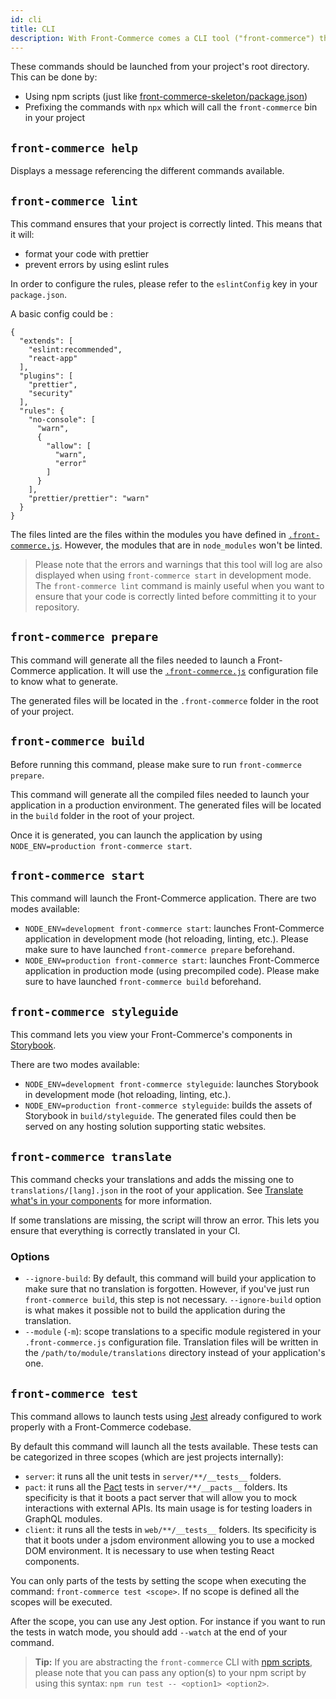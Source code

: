 ```yaml
---
id: cli
title: CLI
description: With Front-Commerce comes a CLI tool ("front-commerce") that helps you launch the tasks needed to develop, build and launch your application. This reference documentation explains how to use it in a project.
---
```


These commands should be launched from your project's root directory. This can be done by:

- Using npm scripts (just like [front-commerce-skeleton/package.json](https://gitlab.com/front-commerce/front-commerce-skeleton/blob/main/package.json#L7))
- Prefixing the commands with `npx` which will call the `front-commerce` bin in your project

## `front-commerce help`

Displays a message referencing the different commands available.

## `front-commerce lint`

This command ensures that your project is correctly linted. This means that it will:

- format your code with prettier
- prevent errors by using eslint rules

In order to configure the rules, please refer to the `eslintConfig` key in your `package.json`.

A basic config could be :

```
{
  "extends": [
    "eslint:recommended",
    "react-app"
  ],
  "plugins": [
    "prettier",
    "security"
  ],
  "rules": {
    "no-console": [
      "warn",
      {
        "allow": [
          "warn",
          "error"
        ]
      }
    ],
    "prettier/prettier": "warn"
  }
}
```

The files linted are the files within the modules you have defined in [`.front-commerce.js`](/docs/reference/front-commerce-js.html). However, the modules that are in `node_modules` won't be linted.

> Please note that the errors and warnings that this tool will log are also displayed when using `front-commerce start` in development mode. The `front-commerce lint` command is mainly useful when you want to ensure that your code is correctly linted before committing it to your repository.

## `front-commerce prepare`

This command will generate all the files needed to launch a Front-Commerce application. It will use the [`.front-commerce.js`](/docs/reference/front-commerce-js.html) configuration file to know what to generate.

The generated files will be located in the `.front-commerce` folder in the root of your project.

## `front-commerce build`

Before running this command, please make sure to run `front-commerce prepare`.

This command will generate all the compiled files needed to launch your application in a production environment. The generated files will be located in the `build` folder in the root of your project.

Once it is generated, you can launch the application by using `NODE_ENV=production front-commerce start`.

## `front-commerce start`

This command will launch the Front-Commerce application. There are two modes available:

- `NODE_ENV=development front-commerce start`: launches Front-Commerce application in development mode (hot reloading, linting, etc.).
  Please make sure to have launched `front-commerce prepare` beforehand.
- `NODE_ENV=production front-commerce start`: launches Front-Commerce application in production mode (using precompiled code).
  Please make sure to have launched `front-commerce build` beforehand.

## `front-commerce styleguide`

This command lets you view your Front-Commerce's components in [Storybook](https://storybook.js.org/).

There are two modes available:

- `NODE_ENV=development front-commerce styleguide`: launches Storybook in development mode (hot reloading, linting, etc.).
- `NODE_ENV=production front-commerce styleguide`: builds the assets of Storybook in `build/styleguide`. The generated files could then be served on any hosting solution supporting static websites.

## `front-commerce translate`

This command checks your translations and adds the missing one to `translations/[lang].json` in the root of your application. See [Translate what's in your components](/docs/advanced/theme/translations.html#Translate-what’s-in-your-components) for more information.

If some translations are missing, the script will throw an error. This lets you ensure that everything is correctly translated in your CI.

### Options

- `--ignore-build`: By default, this command will build your application to make sure that no translation is forgotten. However, if you've just run `front-commerce build`, this step is not necessary. `--ignore-build` option is what makes it possible not to build the application during the translation.
- `--module` (`-m`): scope translations to a specific module registered in your `.front-commerce.js` configuration file. Translation files will be written in the `/path/to/module/translations` directory instead of your application's one.

## `front-commerce test`

This command allows to launch tests using [Jest](https://jestjs.io/) already configured to work properly with a Front-Commerce codebase.

By default this command will launch all the tests available. These tests can be categorized in three scopes (which are jest projects internally):

- `server`: it runs all the unit tests in `server/**/__tests__` folders.
- `pact`: it runs all the [Pact](https://docs.pact.io/) tests in `server/**/__pacts__` folders. Its specificity is that it boots a pact server that will allow you to mock interactions with external APIs. Its main usage is for testing loaders in GraphQL modules.
- `client`: it runs all the tests in `web/**/__tests__` folders. Its specificity is that it boots under a jsdom environment allowing you to use a mocked DOM environment. It is necessary to use when testing React components.

You can only parts of the tests by setting the scope when executing the command: `front-commerce test <scope>`. If no scope is defined all the scopes will be executed.

After the scope, you can use any Jest option. For instance if you want to run the tests in watch mode, you should add `--watch` at the end of your command.

<blockquote class="note">

**Tip:** If you are abstracting the `front-commerce` CLI with [npm scripts](https://docs.npmjs.com/misc/scripts), please note that you can pass any option(s) to your npm script by using this syntax: `npm run test -- <option1> <option2>`.

</blockquote>
